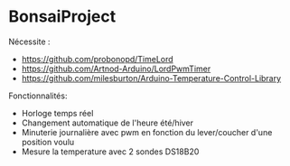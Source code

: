 # BonsaiProject
Nécessite :
  * https://github.com/probonopd/TimeLord
  * https://github.com/Artnod-Arduino/LordPwmTimer
  * https://github.com/milesburton/Arduino-Temperature-Control-Library


Fonctionnalités:
  * Horloge temps réel
  * Changement automatique de l'heure été/hiver
  * Minuterie journalière avec pwm en fonction du lever/coucher d'une position voulu
  * Mesure la temperature avec 2 sondes DS18B20
